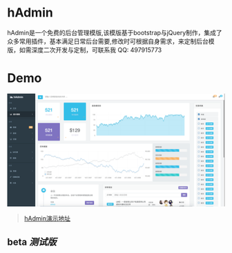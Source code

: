 
# hAdmin
hAdmin是一个免费的后台管理模版,该模版基于bootstrap与jQuery制作，集成了众多常用插件，基本满足日常后台需要,修改时可根据自身需求，来定制后台模版，如需深度二次开发与定制，可联系我 QQ: 497915773

# Demo
![名称](./img/1.png)
> [hAdmin演示地址](http://www.bingchen.site/hAdmin/)


## beta _测试版_


